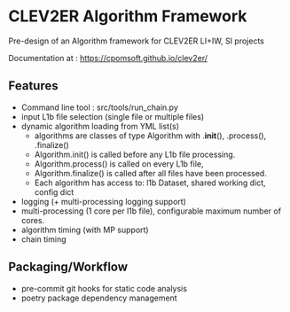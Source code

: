 # CLEV2ER Algorithm Framework

Pre-design of an Algorithm framework for CLEV2ER LI+IW, SI projects

Documentation at : <https://cpomsoft.github.io/clev2er/>

## Features

* Command line tool : src/tools/run_chain.py
* input L1b file selection (single file or multiple files)
* dynamic algorithm loading from YML list(s)
  * algorithms are classes of type Algorithm with .__init__(), .process(), .finalize()
  * Algorithm.init() is called before any L1b file processing.
  * Algorithm.process() is called on every L1b file,
  * Algorithm.finalize() is called after all files have been processed.
  * Each algorithm has access to: l1b Dataset, shared working dict, config dict
* logging (+ multi-processing logging support)
* multi-processing (1 core per l1b file), configurable maximum number of cores.
* algorithm timing (with MP support)
* chain timing

## Packaging/Workflow

* pre-commit git hooks for static code analysis
* poetry package dependency management
